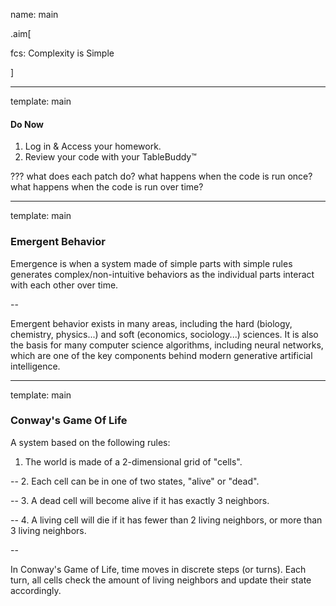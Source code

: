 name: main

.aim[<div>
fcs: Complexity is Simple
</div>]

---
template: main

#### Do Now
1. Log in & Access your homework.
2. Review your code with your TableBuddy™

???
what does each patch do?
what happens when the code is run once?
what happens when the code is run over time?

---
template: main

### Emergent Behavior
Emergence is when a system made of simple parts with simple rules generates complex/non-intuitive behaviors as the individual parts interact with each other over time.

--

Emergent behavior exists in many areas, including the hard (biology, chemistry, physics...) and soft (economics, sociology...) sciences. It is also the basis for many computer science algorithms, including neural networks, which are one of the key components behind modern generative artificial intelligence.

---
template: main

### Conway's Game Of Life
A system based on the following rules:

1. The world is made of a 2-dimensional grid of "cells".

--
2. Each cell can be in one of two states, "alive" or "dead".

--
3. A dead cell will become alive if it has exactly 3 neighbors.

--
4. A living cell will die if it has fewer than 2 living neighbors, or more than 3 living neighbors.

--

In Conway's Game of Life, time moves in discrete steps (or turns). Each turn, all cells check the amount of living neighbors and update their state accordingly.
